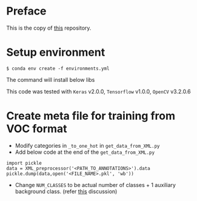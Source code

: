 # Preface

This is the copy of [this](https://github.com/rykov8/ssd_keras) repository.

# Setup environment

```
$ conda env create -f environments.yml
```

The command will install below libs

This code was tested with `Keras` v2.0.0, `Tensorflow` v1.0.0, `OpenCV` v3.2.0.6

# Create meta file for training from VOC format

- Modify categories in `_to_one_hot` in `get_data_from_XML.py`
- Add below code at the end of the `get_data_from_XML.py`

```
import pickle
data = XML_preprocessor('<PATH_TO_ANNOTATIONS>').data
pickle.dump(data,open('<FILE_NAME>.pkl', 'wb'))
```

- Change `NUM_CLASSES` to be actual number of classes + 1 auxiliary background class. (refer [this](https://github.com/rykov8/ssd_keras/issues/17) discussion)


